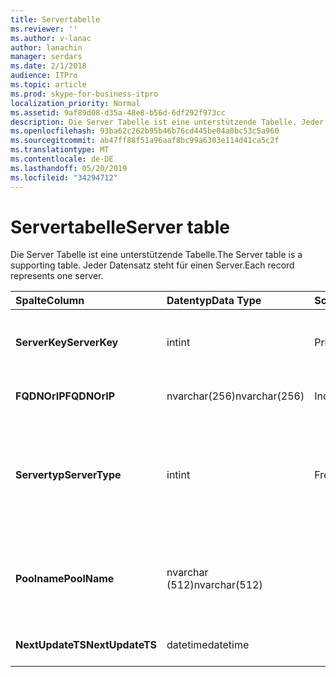 ```yaml
---
title: Servertabelle
ms.reviewer: ''
ms.author: v-lanac
author: lanachin
manager: serdars
ms.date: 2/1/2018
audience: ITPro
ms.topic: article
ms.prod: skype-for-business-itpro
localization_priority: Normal
ms.assetid: 9af89d08-d35a-48e8-b56d-6df292f973cc
description: Die Server Tabelle ist eine unterstützende Tabelle. Jeder Datensatz steht für einen Server.
ms.openlocfilehash: 93ba62c262b95b46b76cd445be04a0bc53c5a960
ms.sourcegitcommit: ab47ff88f51a96aaf8bc99a6303e114d41ca5c2f
ms.translationtype: MT
ms.contentlocale: de-DE
ms.lasthandoff: 05/20/2019
ms.locfileid: "34294712"
---
```

# <a name="server-table"></a><span data-ttu-id="b7e1d-104">Servertabelle</span><span class="sxs-lookup"><span data-stu-id="b7e1d-104">Server table</span></span>
 
<span data-ttu-id="b7e1d-105">Die Server Tabelle ist eine unterstützende Tabelle.</span><span class="sxs-lookup"><span data-stu-id="b7e1d-105">The Server table is a supporting table.</span></span> <span data-ttu-id="b7e1d-106">Jeder Datensatz steht für einen Server.</span><span class="sxs-lookup"><span data-stu-id="b7e1d-106">Each record represents one server.</span></span> 
  
|<span data-ttu-id="b7e1d-107">**Spalte**</span><span class="sxs-lookup"><span data-stu-id="b7e1d-107">**Column**</span></span>|<span data-ttu-id="b7e1d-108">**Datentyp**</span><span class="sxs-lookup"><span data-stu-id="b7e1d-108">**Data Type**</span></span>|<span data-ttu-id="b7e1d-109">**Schlüssel/Index**</span><span class="sxs-lookup"><span data-stu-id="b7e1d-109">**Key/Index**</span></span>|<span data-ttu-id="b7e1d-110">**Details**</span><span class="sxs-lookup"><span data-stu-id="b7e1d-110">**Details**</span></span>|
|:-----|:-----|:-----|:-----|
|<span data-ttu-id="b7e1d-111">**ServerKey**</span><span class="sxs-lookup"><span data-stu-id="b7e1d-111">**ServerKey**</span></span> <br/> |<span data-ttu-id="b7e1d-112">int</span><span class="sxs-lookup"><span data-stu-id="b7e1d-112">int</span></span>  <br/> |<span data-ttu-id="b7e1d-113">Primary</span><span class="sxs-lookup"><span data-stu-id="b7e1d-113">Primary</span></span>  <br/> |<span data-ttu-id="b7e1d-114">Eindeutige Nummer, die den Server identifiziert.</span><span class="sxs-lookup"><span data-stu-id="b7e1d-114">Unique number identifying the server.</span></span>  <br/> |
|<span data-ttu-id="b7e1d-115">**FQDNOrIP**</span><span class="sxs-lookup"><span data-stu-id="b7e1d-115">**FQDNOrIP**</span></span> <br/> |<span data-ttu-id="b7e1d-116">nvarchar(256)</span><span class="sxs-lookup"><span data-stu-id="b7e1d-116">nvarchar(256)</span></span>  <br/> |<span data-ttu-id="b7e1d-117">Index</span><span class="sxs-lookup"><span data-stu-id="b7e1d-117">index</span></span>  <br/> |<span data-ttu-id="b7e1d-118">Mac-Adresszeichenfolge.</span><span class="sxs-lookup"><span data-stu-id="b7e1d-118">MAC address string.</span></span>  <br/> |
|<span data-ttu-id="b7e1d-119">**Servertyp**</span><span class="sxs-lookup"><span data-stu-id="b7e1d-119">**ServerType**</span></span> <br/> |<span data-ttu-id="b7e1d-120">int</span><span class="sxs-lookup"><span data-stu-id="b7e1d-120">int</span></span>  <br/> |<span data-ttu-id="b7e1d-121">Fremd</span><span class="sxs-lookup"><span data-stu-id="b7e1d-121">Foreign</span></span>  <br/> |<span data-ttu-id="b7e1d-122">1: Vermittlungs Server</span><span class="sxs-lookup"><span data-stu-id="b7e1d-122">1: Mediation Server</span></span>  <br/> <span data-ttu-id="b7e1d-123">2: a/v Conferencing Server16394: a/v Edge service32769: Gateway</span><span class="sxs-lookup"><span data-stu-id="b7e1d-123">2: A/V Conferencing Server16394: A/V Edge service32769: Gateway</span></span>  <br/> |
|<span data-ttu-id="b7e1d-124">**Poolname**</span><span class="sxs-lookup"><span data-stu-id="b7e1d-124">**PoolName**</span></span> <br/> |<span data-ttu-id="b7e1d-125">nvarchar (512)</span><span class="sxs-lookup"><span data-stu-id="b7e1d-125">nvarchar(512)</span></span>  <br/> ||<span data-ttu-id="b7e1d-126">Pool, zu dem der Server gehört.</span><span class="sxs-lookup"><span data-stu-id="b7e1d-126">Pool the server belongs to.</span></span> <span data-ttu-id="b7e1d-127">Gilt nur für den A/V-Konferenz Server.</span><span class="sxs-lookup"><span data-stu-id="b7e1d-127">Only applicable for the A/V Conferencing Server.</span></span>  <br/> |
|<span data-ttu-id="b7e1d-128">**NextUpdateTS**</span><span class="sxs-lookup"><span data-stu-id="b7e1d-128">**NextUpdateTS**</span></span> <br/> |<span data-ttu-id="b7e1d-129">datetime</span><span class="sxs-lookup"><span data-stu-id="b7e1d-129">datetime</span></span>  <br/> ||<span data-ttu-id="b7e1d-130">Nur für interne Verwendung.</span><span class="sxs-lookup"><span data-stu-id="b7e1d-130">For internal use only.</span></span>  <br/> |
   


